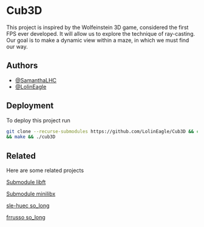 # Cub3D
This project is inspired by the Wolfeinstein 3D game, considered the first FPS
ever developed. It will allow us to explore the technique of ray-casting.
Our goal is to make a dynamic view within a maze, in which we must find our way.

## Authors
- [@SamanthaLHC](https://github.com/SamanthaLHC)
- [@LolinEagle](https://www.github.com/LolinEagle)

## Deployment
To deploy this project run
```bash
git clone --recurse-submodules https://github.com/LolinEagle/Cub3D && cd Cub3D
&& make && ./cub3D
```

## Related
Here are some related projects

[Submodule libft](https://github.com/LolinEagle/libft)

[Submodule minilibx](https://github.com/42Paris/minilibx-linux.git)

[sle-huec so_long](https://github.com/SamanthaLHC/so_long)

[frrusso so_long](https://github.com/LolinEagle/so_long)
